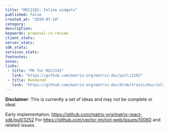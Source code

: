 ```yaml
---
title: "MSC2192: Inline widgets"
published: false
created_at: "2019-07-28"
category:
description:
keywords: proposal-in-review
client_stats:
server_stats:
sdk_stats:
services_stats:
footnotes:
notes:
links:
 - title: "PR for MSC2192"
   link: "https://github.com/matrix-org/matrix-doc/pull/2192"
 - title: Rendered
   link: "https://github.com/matrix-org/matrix-doc/blob/travis/msc/inline-widgets/proposals/2192-inline-widgets.md"
---
```


**Disclaimer**: This is currently a set of ideas and may not be complete or ideal.

Early implementation: https://github.com/matrix-org/matrix-react-sdk/pull/3252
For https://github.com/vector-im/riot-web/issues/10060 and related issues.
